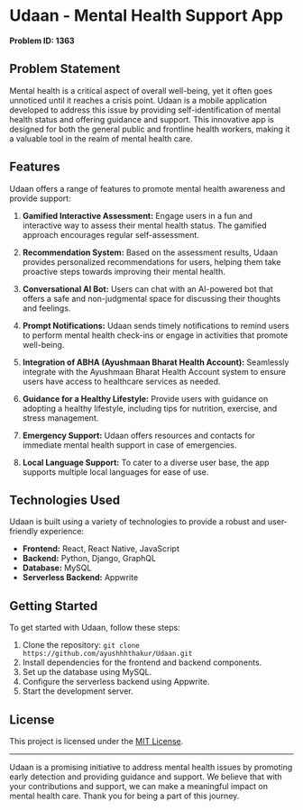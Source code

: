 # Udaan - Mental Health Support App

**Problem ID: 1363**

## Problem Statement

Mental health is a critical aspect of overall well-being, yet it often goes unnoticed until it reaches a crisis point. Udaan is a mobile application developed to address this issue by providing self-identification of mental health status and offering guidance and support. This innovative app is designed for both the general public and frontline health workers, making it a valuable tool in the realm of mental health care.

## Features

Udaan offers a range of features to promote mental health awareness and provide support:

1. **Gamified Interactive Assessment:** Engage users in a fun and interactive way to assess their mental health status. The gamified approach encourages regular self-assessment.

2. **Recommendation System:** Based on the assessment results, Udaan provides personalized recommendations for users, helping them take proactive steps towards improving their mental health.

3. **Conversational AI Bot:** Users can chat with an AI-powered bot that offers a safe and non-judgmental space for discussing their thoughts and feelings.

4. **Prompt Notifications:** Udaan sends timely notifications to remind users to perform mental health check-ins or engage in activities that promote well-being.

5. **Integration of ABHA (Ayushmaan Bharat Health Account):** Seamlessly integrate with the Ayushmaan Bharat Health Account system to ensure users have access to healthcare services as needed.

6. **Guidance for a Healthy Lifestyle:** Provide users with guidance on adopting a healthy lifestyle, including tips for nutrition, exercise, and stress management.

7. **Emergency Support:** Udaan offers resources and contacts for immediate mental health support in case of emergencies.

8. **Local Language Support:** To cater to a diverse user base, the app supports multiple local languages for ease of use.

## Technologies Used

Udaan is built using a variety of technologies to provide a robust and user-friendly experience:

- **Frontend:** React, React Native, JavaScript
- **Backend:** Python, Django, GraphQL
- **Database:** MySQL
- **Serverless Backend:** Appwrite

## Getting Started

To get started with Udaan, follow these steps:

1. Clone the repository: `git clone https://github.com/ayushhhthakur/Udaan.git`
2. Install dependencies for the frontend and backend components.
3. Set up the database using MySQL.
4. Configure the serverless backend using Appwrite.
5. Start the development server.


## License

This project is licensed under the [MIT License](LICENSE.md).

---

Udaan is a promising initiative to address mental health issues by promoting early detection and providing guidance and support. We believe that with your contributions and support, we can make a meaningful impact on mental health care. Thank you for being a part of this journey.
